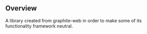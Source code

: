 ## Overview

A library created from graphite-web in order to make
some of its functionality framework neutral.